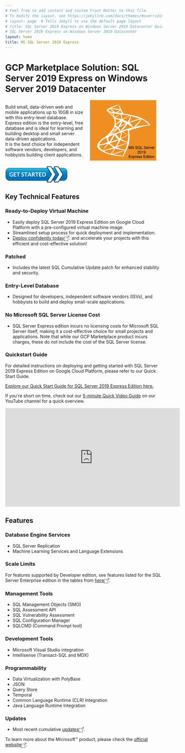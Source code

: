 ```yaml
---
# Feel free to add content and custom Front Matter to this file.
# To modify the layout, see https://jekyllrb.com/docs/themes/#overriding-theme-defaults
# layout: page  # Tells Jekyll to use the default page layout
# title: SQL Server 2019 Express on Windows Server 2019 Datacenter Quick Start Guide
# SQL Server 2019 Express on Windows Server 2019 Datacenter
layout: home
title: MS SQL Server 2019 Express
---
```


# GCP Marketplace Solution: SQL Server 2019 Express on Windows Server 2019 Datacenter

<div style="display: flex; align-items: center;">
  <div style="flex: 1;">
    Build small, data-driven web and mobile applications up to 10GB in size with this entry-level database.<br>
    Express edition is the entry-level, free database and is ideal for learning and building desktop and small server data-driven applications.<br>
    It is the best choice for independent software vendors, developers, and hobbyists building client applications.<br>
  </div>
  <div style="flex: 1; text-align: center;">
    <img src="embedded_images/sql2019express_product_image.png" alt="MS SQL 2019 Express" style="max-width: 100%;">
  </div>
</div>

<a href="https://console.cloud.google.com/marketplace/product/gclouds-public/sql-server-2019-express-on-windows-server-2019-datacenter?project=gclouds-public" target="_blank"><img src="embedded_images/get_started_x200.png" alt="Get Started"></a>

## Key Technical Features

### Ready-to-Deploy Virtual Machine
- Easily deploy SQL Server 2019 Express Edition on Google Cloud Platform with a pre-configured virtual machine image.
- Streamlined setup process for quick deployment and implementation.
- <a href="https://console.cloud.google.com/marketplace/product/gclouds-public/sql-server-2019-express-on-windows-server-2019-datacenter?project=gclouds-public" target="_blank">Deploy confidently today<img src="embedded_images/external_link.png" alt="deploy" style="vertical-align: middle; width: 16px; height: 16px;" /></a>. and accelerate your projects with this efficient and cost-effective solution!

### Patched
- Includes the latest SQL Cumulative Update patch for enhanced stability and security.

### Entry-Level Database
- Designed for developers, independent software vendors (ISVs), and hobbyists to build and deploy small-scale applications.

### No Microsoft SQL Server License Cost
- SQL Server Express edition incurs no licensing costs for Microsoft SQL Server itself, making it a cost-effective choice for small projects and applications. Note that while our GCP Marketplace product incurs charges, these do not include the cost of the SQL Server license.

### Quickstart Guide
For detailed instructions on deploying and getting started with SQL Server 2019 Express Edition on Google Cloud Platform, please refer to our Quick Start Guide.

[Explore our Quick Start Guide for SQL Server 2019 Express Edition here.](./quickstart-guide)

If you're short on time, check out our [5-minute Quick Video Guide](https://youtu.be/vbtbOnyby7c) on our YouTube channel for a quick overview.
<iframe width="560" height="315" src="https://youtu.be/vbtbOnyby7c" frameborder="0" allow="accelerometer; autoplay; clipboard-write; encrypted-media; gyroscope; picture-in-picture" allowfullscreen></iframe>

## Features

### Database Engine Services
- SQL Server Replication
- Machine Learning Services and Language Extensions

### Scale Limits
For features supported by Developer edition, see features listed for the SQL Server Enterprise edition in the tables from <a href="https://learn.microsoft.com/en-us/sql/sql-server/editions-and-components-of-sql-server-2022?view=sql-server-ver16#scale-limits" target="_blank">here<img src="embedded_images/external_link.png" alt="scale_limits" style="vertical-align: middle; width: 16px; height: 16px;" /></a>.

### Management Tools
- SQL Management Objects (SMO)
- SQL Assessment API
- SQL Vulnerability Assessment
- SQL Configuration Manager
- SQLCMD (Command Prompt tool)

### Development Tools
- Microsoft Visual Studio integration
- Intellisense (Transact-SQL and MDX)

### Programmability
- Data Virtualization with PolyBase
- JSON
- Query Store
- Temporal
- Common Language Runtime (CLR) Integration
- Java Language Runtime Integration

### Updates
- Most recent cumulative <a href="https://learn.microsoft.com/en-us/troubleshoot/sql/releases/download-and-install-latest-updates?toc=%2Fsql%2Ftoc.json&bc=%2Fsql%2Fbreadcrumb%2Ftoc.json&view=sql-server-ver16" target="_blank">updates<img src="embedded_images/external_link.png" alt="updates" style="vertical-align: middle; width: 16px; height: 16px;" /></a>.

To learn more about the Microsoft™ product, please check the <a href="https://learn.microsoft.com/en-us/sql/sql-server/editions-and-components-of-sql-server-2019?view=sql-server-ver15" target="_blank">official website<img src="embedded_images/external_link.png" alt="official website" style="vertical-align: middle; width: 16px; height: 16px;" /></a>.

